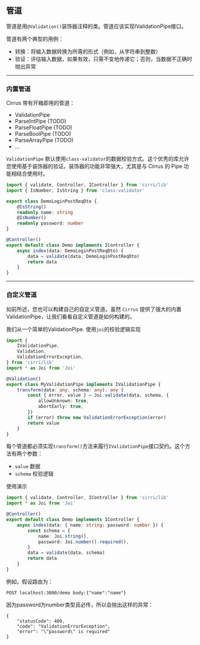 ## 管道
管道是用`@Validation()`装饰器注释的类。管道应该实现IValidationPipe接口。

管道有两个典型的用例：

- 转换：将输入数据转换为所需的形式（例如，从字符串到整数）
- 验证：评估输入数据，如果有效，只需不变地传递它；否则，当数据不正确时抛出异常
__________

### 内置管道
Cirrus 带有开箱即用的管道：

- ValidationPipe
- ParseIntPipe (TODO)
- ParseFloatPipe (TODO)
- ParseBoolPipe  (TODO)
- ParseArrayPipe (TODO)
- ...

`ValidationPipe` 默认使用`class-validator`的数据校验方式。这个优秀的库允许您使用基于装饰器的验证。装饰器的功能非常强大，尤其是与 Cirrus 的 Pipe 功能相结合使用时。

```typescript
import { validate, Controller, IController } from 'cirri/lib'
import { IsNumber, IsString } from 'class-validator'

export class DemoLoginPostReqDto {
    @IsString()
    readonly name: string
    @IsNumber()
    readonly password: number
}

@Controller()
export default class Demo implements IController {
    async index(data: DemoLoginPostReqDto) {
        data = validate(data, DemoLoginPostReqDto)
        return data
    }
}
```

__________

### 自定义管道
如前所述，您也可以构建自己的自定义管道。虽然 `Cirrus` 提供了强大的内置ValidationPipe，让我们看看自定义管道是如何构建的。

我们从一个简单的ValidationPipe. 使用`joi`的校验逻辑实现
```typescript
import {
    IValidationPipe,
    Validation,
    ValidationErrorException,
} from 'cirri/lib'
import * as Joi from 'Joi'

@Validation()
export class MyValidationPipe implements IValidationPipe {
    transform(data: any, schema: any): any {
        const { error, value } = Joi.validate(data, schema, {
            allowUnknown: true,
            abortEarly: true,
        })
        if (error) throw new ValidationErrorException(error)
        return value
    }
}
```
每个管道都必须实现`transform()`方法来履行`IValidationPipe`接口契约。这个方法有两个参数：

- `value`  数据
- `schema` 校验逻辑

 使用演示
```typescript
import { validate, Controller, IController } from 'cirri/lib'
import * as Joi from 'Joi'

@Controller()
export default class Demo implements IController {
    async index(data: { name: string; password: number }) {
        const schema = {
            name: Joi.string(),
            password: Joi.number().required(),
        }
        data = validate(data, schema)
        return data
    }
}

```
例如，假设路由为：

```
POST localhost:3000/demo body:{"name":"name"}
```
因为password为number类型且必传，所以会抛出这样的异常：
```
{
    "statusCode": 400,
    "code": "ValidationErrorException",
    "error": "\"password\" is required"
}
```
